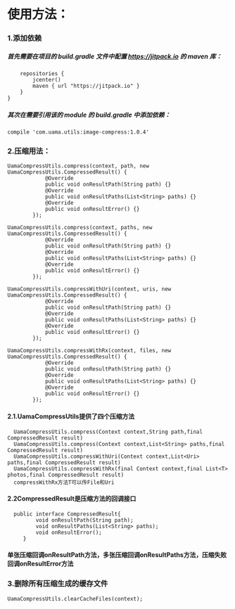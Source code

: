 # 使用方法：

### 1.添加依赖  
##### 首先需要在项目的 build.gradle 文件中配置 https://jitpack.io 的 maven 库：
```allprojects {
    repositories {
        jcenter()
        maven { url "https://jitpack.io" }
    }
}
```
##### 其次在需要引用该的 module 的 build.gradle 中添加依赖：
```
compile 'com.uama.utils:image-compress:1.0.4'

```
### 2.压缩用法：
```
UamaCompressUtils.compress(context, path, new UamaCompressUtils.CompressedResult() {
            @Override
            public void onResultPath(String path) {}
            @Override
            public void onResultPaths(List<String> paths) {}
            @Override
            public void onResultError() {}
        });

UamaCompressUtils.compress(context, paths, new UamaCompressUtils.CompressedResult() {
            @Override
            public void onResultPath(String path) {}
            @Override
            public void onResultPaths(List<String> paths) {}
            @Override
            public void onResultError() {}
        });

UamaCompressUtils.compressWithUri(context, uris, new UamaCompressUtils.CompressedResult() {
            @Override
            public void onResultPath(String path) {}
            @Override
            public void onResultPaths(List<String> paths) {}
            @Override
            public void onResultError() {}
        });

UamaCompressUtils.compressWithRx(context, files, new UamaCompressUtils.CompressedResult() {
            @Override
            public void onResultPath(String path) {}
            @Override
            public void onResultPaths(List<String> paths) {}
            @Override
            public void onResultError() {}
        });
```

#### 2.1.UamaCompressUtils提供了四个压缩方法
```
  UamaCompressUtils.compress(Context context,String path,final CompressedResult result)
  UamaCompressUtils.compress(Context context,List<String> paths,final CompressedResult result)
  UamaCompressUtils.compressWithUri(Context context,List<Uri> paths,final CompressedResult result)
  UamaCompressUtils.compressWithRx(final Context context,final List<T> photos,final CompressedResult result)
  compressWithRx方法T可以传File和Uri
```
#### 2.2CompressedResult是压缩方法的回调接口

```
  public interface CompressedResult{
         void onResultPath(String path);
         void onResultPaths(List<String> paths);
         void onResultError();
     }
 ```
#### 单张压缩回调onResultPath方法，多张压缩回调onResultPaths方法，压缩失败回调onResultError方法


### 3.删除所有压缩生成的缓存文件
 ```
 UamaCompressUtils.clearCacheFiles(context);
 ```




